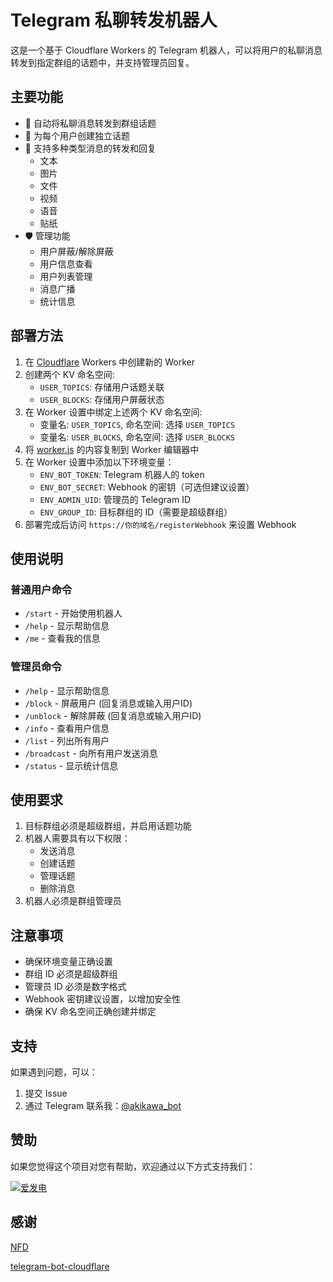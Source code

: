 # Telegram 私聊转发机器人

这是一个基于 Cloudflare Workers 的 Telegram 机器人，可以将用户的私聊消息转发到指定群组的话题中，并支持管理员回复。

## 主要功能

- 🔄 自动将私聊消息转发到群组话题
- 👥 为每个用户创建独立话题
- 💬 支持多种类型消息的转发和回复
  - 文本
  - 图片
  - 文件
  - 视频
  - 语音
  - 贴纸
- 🛡️ 管理功能
  - 用户屏蔽/解除屏蔽
  - 用户信息查看
  - 用户列表管理
  - 消息广播
  - 统计信息

## 部署方法

1. 在 [Cloudflare](https://www.cloudflare.com) Workers 中创建新的 Worker
2. 创建两个 KV 命名空间:
   - `USER_TOPICS`: 存储用户话题关联
   - `USER_BLOCKS`: 存储用户屏蔽状态
3. 在 Worker 设置中绑定上述两个 KV 命名空间:
   - 变量名: `USER_TOPICS`, 命名空间: 选择 `USER_TOPICS`
   - 变量名: `USER_BLOCKS`, 命名空间: 选择 `USER_BLOCKS`
4. 将 [worker.js](https://raw.githubusercontent.com/misak10/telegram-bot-worker/refs/heads/main/src/worker.js) 的内容复制到 Worker 编辑器中
5. 在 Worker 设置中添加以下环境变量：
   - `ENV_BOT_TOKEN`: Telegram 机器人的 token
   - `ENV_BOT_SECRET`: Webhook 的密钥（可选但建议设置）
   - `ENV_ADMIN_UID`: 管理员的 Telegram ID
   - `ENV_GROUP_ID`: 目标群组的 ID（需要是超级群组）
6. 部署完成后访问 `https://你的域名/registerWebhook` 来设置 Webhook

## 使用说明

### 普通用户命令
- `/start` - 开始使用机器人
- `/help` - 显示帮助信息
- `/me` - 查看我的信息

### 管理员命令
- `/help` - 显示帮助信息
- `/block` - 屏蔽用户 (回复消息或输入用户ID)
- `/unblock` - 解除屏蔽 (回复消息或输入用户ID)
- `/info` - 查看用户信息
- `/list` - 列出所有用户
- `/broadcast` - 向所有用户发送消息
- `/status` - 显示统计信息

## 使用要求

1. 目标群组必须是超级群组，并启用话题功能
2. 机器人需要具有以下权限：
   - 发送消息
   - 创建话题
   - 管理话题
   - 删除消息
3. 机器人必须是群组管理员

## 注意事项

- 确保环境变量正确设置
- 群组 ID 必须是超级群组
- 管理员 ID 必须是数字格式
- Webhook 密钥建议设置，以增加安全性
- 确保 KV 命名空间正确创建并绑定

## 支持

如果遇到问题，可以：
1. 提交 Issue
2. 通过 Telegram 联系我：[@akikawa_bot](https://t.me/akikawa_bot)

## 赞助

如果您觉得这个项目对您有帮助，欢迎通过以下方式支持我们：

[![爱发电](https://img.shields.io/badge/爱发电-支持我们-946ce6?style=for-the-badge)](https://afdian.com/a/misak10)

## 感谢

[NFD](https://github.com/LloydAsp/nfd)

[telegram-bot-cloudflare](https://github.com/cvzi/telegram-bot-cloudflare)
